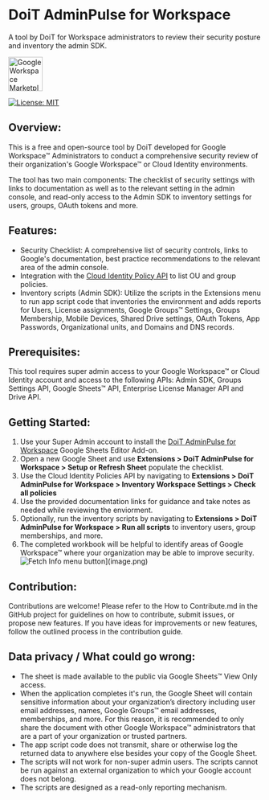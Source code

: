 # DoiT AdminPulse for Workspace

A tool by DoiT for Workspace administrators to review their security posture and inventory the admin SDK.


<a href="https://workspace.google.com/marketplace/app/doit_adminpulse_for_workspace/639424393187?pann=b">
  <img src="https://workspace.google.com/static/img/marketplace/en/gwmBadge.svg?style=flat-square" alt="Google Workspace Marketplace" height="68px">
</a>

[![License: MIT](https://img.shields.io/badge/License-MIT-green.svg)](https://github.com/doitintl/DoiT-AdminPulse-for-Workspace/blob/main/LICENSE)

## Overview:

This is a free and open-source tool by DoiT developed for Google Workspace™ Administrators to conduct a comprehensive security review of their organization's Google Workspace™ or Cloud Identity environments.

The tool has two main components: The checklist of security settings with links to documentation as well as to the relevant setting in the admin console, and read-only access to the Admin SDK to inventory settings for users, groups, OAuth tokens and more.

## Features:

* Security Checklist: A comprehensive list of security controls, links to Google's documentation, best practice recommendations to the relevant area of the admin console.
* Integration with the [Cloud Identity Policy API](https://cloud.google.com/identity/docs/concepts/overview-policies) to list OU and group policies.
* Inventory scripts (Admin SDK): Utilize the scripts in the Extensions menu to run app script code that inventories the environment and adds reports for Users, License assignments, Google Groups™ Settings, Groups Membership, Mobile Devices, Shared Drive settings, OAuth Tokens, App Passwords, Organizational units, and Domains and DNS records.

## Prerequisites:

This tool requires super admin access to your Google Workspace™ or Cloud Identity account and access to the following APIs: Admin SDK, Groups Settings API, Google Sheets™ API, Enterprise License Manager API and Drive API.

## Getting Started:

1. Use your Super Admin account to install the [DoiT AdminPulse for Workspace](https://workspace.google.com/marketplace/app/doit_adminpulse_for_workspace/639424393187) Google Sheets Editor Add-on.
2. Open a new Google Sheet and use **Extensions > DoiT AdminPulse for Workspace > Setup or Refresh Sheet** populate the checklist.
3. Use the Cloud Identity Policies API by navigating to **Extensions > DoiT AdminPulse for Workspace > Inventory Workspace Settings > Check all policies**
4. Use the provided documentation links for guidance and take notes as needed while reviewing the enviorment.
5. Optionally, run the inventory scripts by navigating to **Extensions > DoiT AdminPulse for Workspace > Run all scripts** to inventory users, group memberships, and more.
6. The completed workbook will be helpful to identify areas of Google Workspace™ where your organization may be able to improve security.
![Fetch Info menu button\](image.png)](<Fetch Info.png>)

## Contribution:

Contributions are welcome! Please refer to the How to Contribute.md in the GitHub project for guidelines on how to contribute, submit issues, or propose new features. If you have ideas for improvements or new features, follow the outlined process in the contribution guide.


## Data privacy / What could go wrong:

* The sheet is made available to the public via Google Sheets™ View Only access.
* When the application completes it's run, the Google Sheet will contain sensitive information about your organization’s directory including user email addresses, names, Google Groups™ email addresses, memberships, and more. For this reason, it is recommended to only share the document with other Google Workspace™ administrators that are a part of your organization or trusted partners.
* The app script code does not transmit, share or otherwise log the returned data to anywhere else besides your copy of the Google Sheet. 
* The scripts will not work for non-super admin users. The scripts cannot be run against an external organization to which your Google account does not belong. 
* The scripts are designed as a read-only reporting mechanism.
